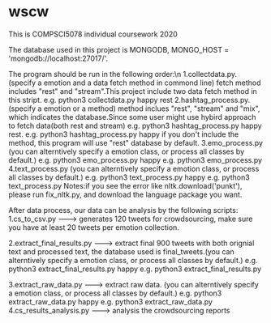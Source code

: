 # wscw
This is COMPSCI5078 individual coursework 2020

The database used in this project is MONGODB, MONGO_HOST = 'mongodb://localhost:27017/'.

The program should be run in the following order:\n
1.collectdata.py. (specify a emotion and a data fetch method in commond line) fetch method includes "rest" and "stream".This project include two data fetch method in this stript.
  e.g. python3 collectdata.py happy rest
2.hashtag_process.py. (specify a emotion or a method) method inclues "rest", "stream" and "mix", which indicates the database.Since some user might use hybird approach to fetch data(both rest and stream)
  e.g. python3 hashtag_process.py happy rest. 
  e.g. python3 hashtag_process.py happy
  if you don't include the method, this program will use "rest" database by default.
3.emo_process.py (you can alterntively specify a emotion class, or process all classes by default.)
  e.g. python3 emo_process.py happy
  e.g. python3 emo_process.py 
4.text_process.py (you can alterntively specify a emotion class, or process all classes by default.)
  e.g. python3 text_process.py happy
  e.g. python3 text_process.py
  Notes:if you see the error like nltk.download('punkt'), please run fix_nltk.py, and download the language package you want.


After data process, our data can be analysis by the following scripts:
1.cs_to_csv.py ---> generates 120 tweets for crowdsourcing, make sure you have at least 20 tweets per emotion collection.

2.extract_final_results.py ---> extract final 900 tweets with both orignial text and processed text, the database used is final_tweets.(you can alterntively specify a emotion class, or process all classes by default.)
  e.g. python3 extract_final_results.py happy
  e.g. python3 extract_final_results.py
  
3.extract_raw_data.py ---> extract raw data. (you can alterntively specify a emotion class, or process all classes by default.)
  e.g. python3 extract_raw_data.py happy
  e.g. python3 extract_raw_data.py
4.cs_results_analysis.py ---> analysis the crowdsourcing reports





